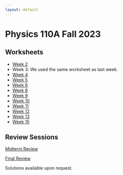 ```yaml
---
layout: default
---
```

# Physics 110A Fall 2023
## Worksheets
* [Week 2](https://jacoberl.github.io/assets/110a/week-2-worksheet.pdf)
* Week 3: We used the same worksheet as last week.
* [Week 4](https://jacoberl.github.io/assets/110a/week-4-worksheet.pdf)
* [Week 5](https://jacoberl.github.io/assets/110a/week-5-worksheet.pdf)
* [Week 6](https://jacoberl.github.io/assets/110a/week-6-worksheet.pdf)
* [Week 8](https://jacoberl.github.io/assets/110a/week-8-worksheet.pdf)
* [Week 9](https://jacoberl.github.io/assets/110a/week-9-worksheet.pdf)
* [Week 10](https://jacoberl.github.io/assets/110a/week-10-worksheet.pdf)
* [Week 11](https://jacoberl.github.io/assets/110a/week-11-worksheet.pdf)
* [Week 12](https://jacoberl.github.io/assets/110a/week-12-worksheet.pdf)
* [Week 13](https://jacoberl.github.io/assets/110a/week-13-worksheet.pdf)
* [Week 15](https://jacoberl.github.io/assets/110a/week-15-worksheet.pdf)

## Review Sessions
[Midterm Review](https://jacoberl.github.io/assets/110a/review-problems-1.pdf)

[Final Review](https://jacoberl.github.io/assets/110a/review-problems-2.pdf)

Solutions available upon request.
